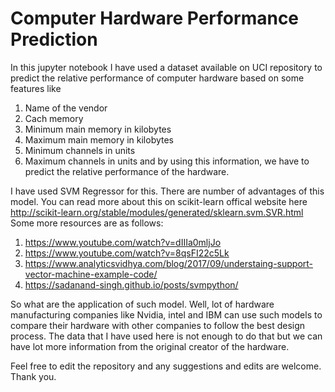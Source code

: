 # Computer Hardware Performance Prediction

In this jupyter notebook I have used a dataset available on UCI repository to predict the relative performance of computer hardware based on some features like
1. Name of the vendor
2. Cach memory
3. Minimum main memory in kilobytes
4. Maximum main memory in kilobytes
5. Minimum channels in units
6. Maximum channels in units
and by using this information, we have to predict the relative performance of the hardware.

I have used SVM Regressor for this. There are number of advantages of this model. You can read more about this on scikit-learn offical website here
http://scikit-learn.org/stable/modules/generated/sklearn.svm.SVR.html
Some more resources are as follows:
1. https://www.youtube.com/watch?v=dIIIa0mljJo
2. https://www.youtube.com/watch?v=8qsFI22c5Lk
3. https://www.analyticsvidhya.com/blog/2017/09/understaing-support-vector-machine-example-code/
4. https://sadanand-singh.github.io/posts/svmpython/

So what are the application of such model. Well, lot of hardware manufacturing companies like Nvidia, intel and IBM can use such models to compare their hardware with other companies to follow the best design process. The data that I have used here is not enough to do that but we can have lot more information from the original creator of the hardware.

Feel free to edit the repository and any suggestions and edits are welcome.
Thank you.
